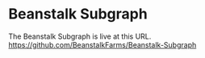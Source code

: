 # Beanstalk Subgraph

The Beanstalk Subgraph is live at this URL.
https://github.com/BeanstalkFarms/Beanstalk-Subgraph